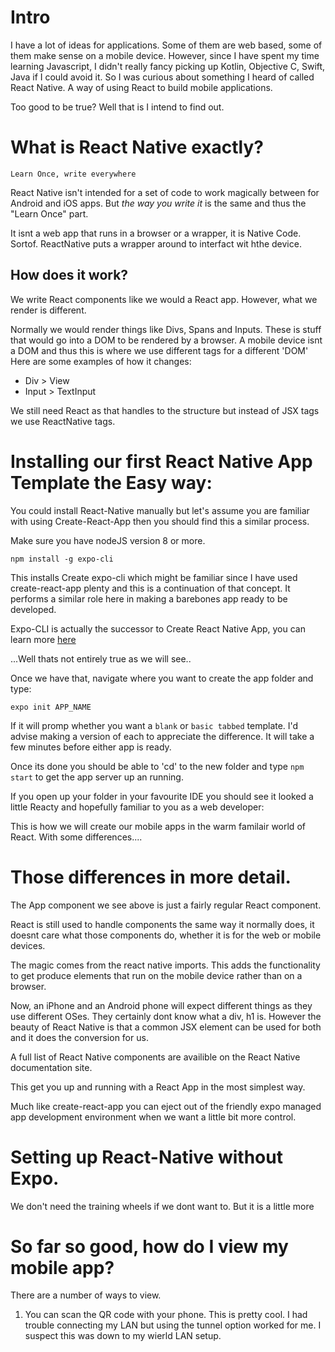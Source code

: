 # Intro

I have a lot of ideas for applications. Some of them are web based, some of them make sense on a mobile device. However, since I have spent my time learning Javascript, I didn't really fancy picking up Kotlin, Objective C, Swift, Java if I could avoid it. So I was curious about something I heard of called React Native. A way of using React to build mobile applications.

Too good to be true? Well that is I intend to find out.

# What is React Native exactly?

`Learn Once, write everywhere`

React Native isn't intended for a set of code to work magically between for Android and iOS apps. But *the way you write it* is the same and thus the "Learn Once" part.

It isnt a web app that runs in a browser or a wrapper, it is Native Code. Sortof. ReactNative puts a wrapper around to interfact wit hthe device.

## How does it work?

We write React components like we would a React app. However, what we render is different.

Normally we would render things like Divs, Spans and Inputs. These is stuff that would go into a DOM to be rendered by a browser. A mobile device isnt a DOM and thus this is where we use different tags for a different 'DOM' Here are some examples of how it changes:

- Div > View
- Input > TextInput

We still need React as that handles to the structure but instead of JSX tags we use ReactNative tags.

# Installing our first React Native App Template  the Easy way:

You could install React-Native manually but let's assume you are familiar with using Create-React-App then you should find this a similar process.

Make sure you have nodeJS version 8 or more.

`npm install -g expo-cli`

This installs Create expo-cli which might be familiar since I have used create-react-app plenty and this is a continuation of that concept. It performs a similar role here in making a barebones app ready to be developed.

Expo-CLI is actually the successor to Create React Native App, you can learn more [here](https://opencollective.com/expo-cli)

...Well thats not entirely true as we will see..

Once we have that, navigate where you want to create the app folder and type:

`expo init APP_NAME`

If it will promp whether you want a `blank` or `basic tabbed` template. I'd advise making a version of each to appreciate the difference. It will take a few minutes before either app is ready.

Once its done you should be able to 'cd' to the new folder and type `npm start` to get the app server up an running.

If you open up your folder in your favourite IDE you should see it looked a little Reacty and hopefully familiar to you as a web developer:

This is how we will create our mobile apps in the warm familair world of React. With some differences....

# Those differences in more detail.

The App component we see above is just a fairly regular React component. 

React is still used to handle components the same way it normally does, it doesnt care what those components do, whether it is for the web or mobile devices.

The magic comes from the react native imports. This adds the functionality to get produce elements that run on the mobile device rather than on a browser.

Now, an iPhone and an Android phone will expect different things as they use different OSes. They certainly dont know what a div, h1 is. However the beauty of React Native is that a common JSX element can be used for both and it does the conversion for us.

A full list of React Native components are availible on the React Native documentation site.

This get you up and running with a React App in the most simplest way.

Much like create-react-app you can eject out of the friendly expo managed app development environment when we want a little bit more control.

# Setting up React-Native without Expo.


We don't need the training wheels if we dont want to. But it is a little more 

# So far so good, how do I view my mobile app?

There are a number of ways to view.

1. You can scan the QR code with your phone. This is pretty cool. I had trouble connecting my LAN but using the tunnel option worked for me. I suspect this was down to my wierld LAN setup.



